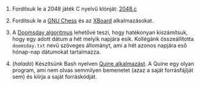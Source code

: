 1. Fordítsuk le a 2048 játék C nyelvű klónját: [2048.c](https://github.com/mevdschee/2048.c)

1. Fordítsuk le a [GNU Chess](http://www.gnu.org/software/chess/) és az [XBoard](http://www.gnu.org/software/xboard/) alkalmazásokat.

1. A [Doomsday algoritmus](http://www.timeanddate.com/date/doomsday-rule.html) lehetővé teszi, hogy hatékonyan kiszámítsuk, hogy egy adott dátum a hét melyik napjára esik. Kollégánk összeállította `doomsday.txt` nevű szöveges állományt, ami a hét azonos napjára eső hónap-nap dátumokat tartalmazza.

1. (*haladó*) Készítsünk Bash nyelven [Quine alkalmazást](https://en.wikipedia.org/wiki/Quine_%28computing%29). A Quine egy olyan program, ami nem olvas semmilyen bemenetet (azaz a saját forrásfájlját sem) és kiírja a saját forráskódját.
